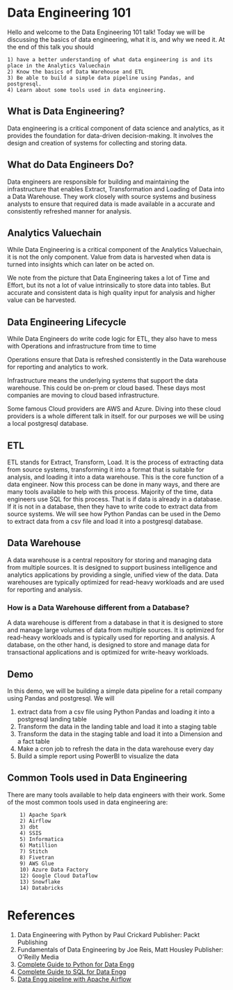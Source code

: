 
# Data Engineering 101

Hello and welcome to the Data Engineering 101 talk! 
Today we will be discussing the basics of data engineering, what it is, and why we need it. 
At the end of this talk you should 

    1) have a better understanding of what data engineering is and its place in the Analytics Valuechain
    2) Know the basics of Data Warehouse and ETL
    3) Be able to build a simple data pipeline using Pandas, and postgresql.
    4) Learn about some tools used in data engineering.

## What is Data Engineering?

Data engineering is a critical component of data science and analytics, as it provides the foundation for data-driven decision-making.
It involves the design and creation of systems for collecting and storing data. 

## What do Data Engineers Do?

Data engineers are responsible for building and maintaining the infrastructure that enables Extract, Transformation and Loading of Data into a Data Warehouse.
They work closely with source systems and business analysts to ensure that required data is made available in a accurate and consistently refreshed manner for analysis.

## Analytics Valuechain

While Data Engineering is a critical component of the Analytics Valuechain, it is not the only component. Value from data is harvested when data is turned into insights which can later on be acted on.

<insert pic>

We note from the picture that Data Engineering takes a lot of Time and Effort, but its not a lot of value intrinsically to store data into tables. 
But accurate and consistent data is high quality input for analysis and higher value can be harvested.

## Data Engineering Lifecycle

While Data Engineers do write code logic for ETL, they also have to mess with Operations and infrastructure from time to time

<insert pic>

Operations ensure that Data is refreshed consistently in the Data warehouse for reporting and analytics to work. 

Infrastructure means the underlying systems that support the data warehouse. This could be on-prem or cloud based. These days most companies are moving to cloud based infrastructure.

Some famous Cloud providers are AWS and Azure. Diving into these cloud providers is a whole different talk in itself. for our purposes we will be using a local postgresql database.

## ETL

ETL stands for Extract, Transform, Load. 
It is the process of extracting data from source systems, transforming it into a format that is suitable for analysis, and loading it into a data warehouse.
This is the core function of a data engineer.
Now this process can be done in many ways, and there are many tools available to help with this process.
Majority of the time, data engineers use SQL for this process. That is if data is already in a database. If it is not in a database, then they have to write code to extract data from source systems.
We will see how Python Pandas can be used in the Demo to extract data from a csv file and load it into a postgresql database.

## Data Warehouse

A data warehouse is a central repository for storing and managing data from multiple sources.
It is designed to support business intelligence and analytics applications by providing a single, unified view of the data.
Data warehouses are typically optimized for read-heavy workloads and are used for reporting and analysis.

### How is a Data Warehouse different from a Database?

A data warehouse is different from a database in that it is designed to store and manage large volumes of data from multiple sources.
It is optimized for read-heavy workloads and is typically used for reporting and analysis.
A database, on the other hand, is designed to store and manage data for transactional applications and is optimized for write-heavy workloads.

## Demo

In this demo, we will be building a simple data pipeline for a retail company using Pandas and postgresql.
We will 

1) extract data from a csv file using Python Pandas and loading it into a postgresql landing table
2) Transform the data in the landing table and load it into a staging table
3) Transform the data in the staging table and load it into a Dimension and a fact table
4) Make a cron job to refresh the data in the data warehouse every day
5) Build a simple report using PowerBI to visualize the data

## Common Tools used in Data Engineering

There are many tools available to help data engineers with their work.
Some of the most common tools used in data engineering are:
```
    1) Apache Spark
    2) Airflow
    3) dbt
    4) SSIS
    5) Informatica
    6) Matillion
    7) Stitch
    8) Fivetran
    9) AWS Glue
    10) Azure Data Factory
    12) Google Cloud Dataflow
    13) Snowflake
    14) Databricks
```

# References

1) Data Engineering with Python by Paul Crickard Publisher: Packt Publishing
2) Fundamentals of Data Engineering by Joe Reis, Matt Housley Publisher: O'Reilly Media
3) [Complete Guide to Python for Data Engg](https://www.linkedin.com/learning/complete-guide-to-python-for-data-engineering-from-beginner-to-advanced/)
4) [Complete Guide to SQL for Data Engg](https://www.linkedin.com/learning/complete-guide-to-sql-for-data-engineering-from-beginner-to-advanced/)
5) [Data Engg pipeline with Apache Airflow](https://www.linkedin.com/learning/data-engineering-pipeline-management-with-apache-airflow/)

